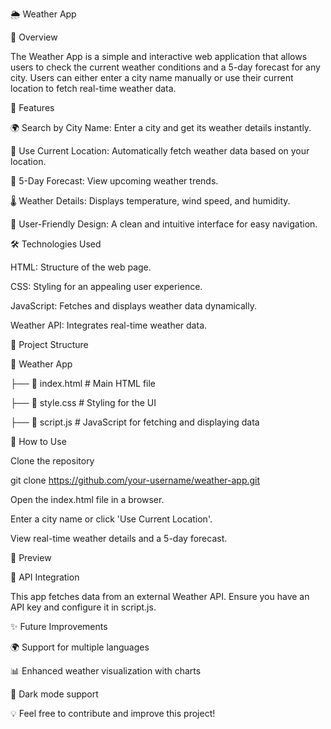 🌦 Weather App

📌 Overview

The Weather App is a simple and interactive web application that allows users to check the current weather conditions and a 5-day forecast for any city. Users can either enter a city name manually or use their current location to fetch real-time weather data.

🚀 Features


🌍 Search by City Name: Enter a city and get its weather details instantly.

📍 Use Current Location: Automatically fetch weather data based on your location.

📅 5-Day Forecast: View upcoming weather trends.

🌡 Weather Details: Displays temperature, wind speed, and humidity.

🎨 User-Friendly Design: A clean and intuitive interface for easy navigation.

🛠 Technologies Used

HTML: Structure of the web page.

CSS: Styling for an appealing user experience.

JavaScript: Fetches and displays weather data dynamically.

Weather API: Integrates real-time weather data.

📂 Project Structure

📁 Weather App

├── 📄 index.html  # Main HTML file

├── 🎨 style.css   # Styling for the UI

├── 📝 script.js   # JavaScript for fetching and displaying data

📜 How to Use

Clone the repository

git clone https://github.com/your-username/weather-app.git

Open the index.html file in a browser.

Enter a city name or click 'Use Current Location'.

View real-time weather details and a 5-day forecast.

📸 Preview



🔗 API Integration

This app fetches data from an external Weather API. Ensure you have an API key and configure it in script.js.

✨ Future Improvements

🌍 Support for multiple languages

📊 Enhanced weather visualization with charts

🌙 Dark mode support

💡 Feel free to contribute and improve this project!

